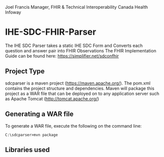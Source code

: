 Joel Francis
Manager, FHIR & Technical Interoperability
Canada Health Infoway

# IHE-SDC-FHIR-Parser
The IHE SDC Parser takes a static IHE SDC Form and Converts each question and answer pair into FHIR Observations
The FHIR Implementation Guide can be found here: https://simplifier.net/sdconfhir

## Project Type
sdcparser is a maven project (https://maven.apache.org/). The pom.xml contains the project structure and dependencies. Maven will package this project as a WAR file that can be deployed on to any application server such as Apache Tomcat (http://tomcat.apache.org/)
## Generating a WAR file
To generate a WAR file, execute the following on the command line:
```
C:\sdcparser>mvn package
```
## Libraries used
